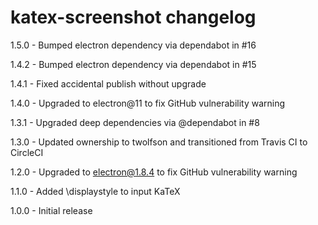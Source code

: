 # katex-screenshot changelog
1.5.0 - Bumped electron dependency via dependabot in #16

1.4.2 - Bumped electron dependency via dependabot in #15

1.4.1 - Fixed accidental publish without upgrade

1.4.0 - Upgraded to electron@11 to fix GitHub vulnerability warning

1.3.1 - Upgraded deep dependencies via @dependabot in #8

1.3.0 - Updated ownership to twolfson and transitioned from Travis CI to CircleCI

1.2.0 - Upgraded to electron@1.8.4 to fix GitHub vulnerability warning

1.1.0 - Added \displaystyle to input KaTeX

1.0.0 - Initial release
